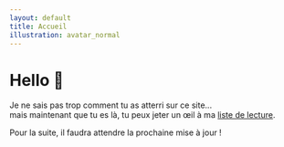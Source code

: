 ```yaml
---
layout: default
title: Accueil
illustration: avatar_normal
---
```


# Hello 👋

Je ne sais pas trop comment tu as atterri sur ce site...  
mais maintenant que tu es là, tu peux jeter un œil à ma [liste de lecture](/readings.html).

Pour la suite, il faudra attendre la prochaine mise à jour !

